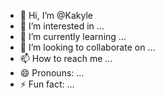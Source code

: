 - 👋 Hi, I’m @Kakyle
- 👀 I’m interested in ...
- 🌱 I’m currently learning ...
- 💞️ I’m looking to collaborate on ...
- 📫 How to reach me ...
- 😄 Pronouns: ...
- ⚡ Fun fact: ...

<!---
Kakyle/Kakyle is a ✨ special ✨ repository because its `README.md` (this file) appears on your GitHub profile.
You can click the Preview link to take a look at your changes.
--->
